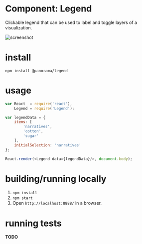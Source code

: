 # Component: Legend
Clickable legend that can be used to label and toggle layers of a visualization.

![screenshot](https://cloud.githubusercontent.com/assets/1127259/10005832/610e48b0-606e-11e5-91ee-af887393e22d.png)

# install
`npm install @panorama/legend`

# usage
```js
var React  = require('react'),
    Legend = require('Legend');

var legendData = {
	items: [
		'narratives',
		'cotton',
		'sugar'
	],
	initialSelection: 'narratives'
};

React.render(<Legend data={legendData}/>, document.body);
```

# building/running locally
1. `npm install`
2. `npm start`
3. Open `http://localhost:8888/` in a browser.

# running tests
**TODO**
